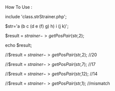 How To Use :


include 'class.strStrainer.php';

$str='a (b c (d e (f) g) h) i (j k)';

$result = $strainer->getPosPair($str,2);

echo $result;




//$result = $strainer->getPosPair($str,2); //20

//$result = $strainer->getPosPair($str,7); //17

//$result = $strainer->getPosPair($str,12); //14

//$result = $strainer->getPosPair($str,1); //mismatch

